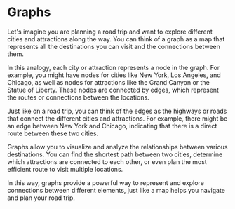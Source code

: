 # Graphs

Let's imagine you are planning a road trip and want to explore different cities and attractions along the way. You can think of a graph as a map that represents all the destinations you can visit and the connections between them.

In this analogy, each city or attraction represents a node in the graph. For example, you might have nodes for cities like New York, Los Angeles, and Chicago, as well as nodes for attractions like the Grand Canyon or the Statue of Liberty. These nodes are connected by edges, which represent the routes or connections between the locations.

Just like on a road trip, you can think of the edges as the highways or roads that connect the different cities and attractions. For example, there might be an edge between New York and Chicago, indicating that there is a direct route between these two cities.

Graphs allow you to visualize and analyze the relationships between various destinations. You can find the shortest path between two cities, determine which attractions are connected to each other, or even plan the most efficient route to visit multiple locations.

In this way, graphs provide a powerful way to represent and explore connections between different elements, just like a map helps you navigate and plan your road trip.

